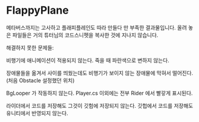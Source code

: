 # FlappyPlane
메타버스까지는 고사하고 플래피플레인도 따라 만들다 만 부족한 결과물입니다.
올려 놓은 파일들은 거의 튜터님의 코드스니펫을 복사한 것에 지나지 않습니다.


해결하지 못한 문제들:

비행기에 애니메이션이 적용되지 않는다.
죽을 때 파란색으로 변하지 않는다.

장애물들을 옮겨서 사이를 띄웠는데도
비행기가 보이지 않는 장애물에 막혀서 떨어진다. (처음 Obstacle 설정했던 위치)

BgLooper 가 작동하지 않는다.
Player.cs 이외에는 전부 Rider 에서 빨갛게 표시된다.

라이더에서 코드를 저장해도 그것이 깃험에 저장되지 않는다.
깃헙에서 코드를 저장해도 유니티에서 반영되지 않는다.
